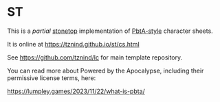 # ST

This is a _partial_ [stonetop](https://www.kickstarter.com/projects/1735046512/stonetop) implementation of [PbtA-style](https://en.wikipedia.org/wiki/Powered_by_the_Apocalypse?utm_source=chatgpt.com) character sheets.

It is online at https://tznind.github.io/st/cs.html

See https://github.com/tznind/lc for main template repository.

You can read more about Powered by the Apocalypse, including their permissive license terms, here:

https://lumpley.games/2023/11/22/what-is-pbta/
